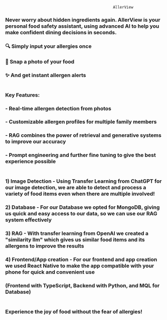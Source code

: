                                                     AllerView 
### Never worry about hidden ingredients again. AllerView is your personal food safety assistant, using advanced AI to help you make confident dining decisions in seconds.<br/>

### 🔍 Simply input your allergies once
### 📸 Snap a photo of your food
### ✨ And get instant allergen alerts<br/><br/>


### Key Features:
### - Real-time allergen detection from photos
### - Customizable allergen profiles for multiple family members
### - RAG combines the power of retrieval and generative systems to improve our accuracy
### - Prompt engineering and further fine tuning to give the best experience possible<br/><br/>

### 1) Image Detection - Using Transfer Learning from ChatGPT for our image detection, we are able to detect and process a variety of food items even when there are multiple involved! 
### 2) Database - For our Database we opted for MongoDB, giving us quick and easy access to our data, so we can use our RAG system effectively
### 3) RAG - With transfer learning from OpenAI we created a "similarity llm" which gives us similar food items and its allergens to improve the results
### 4) Frontend/App creation - For our frontend and app creation we used React Native to make the app compatible with your phone for quick and convenient use
### (Frontend with TypeScript, Backend with Python, and MQL for Database)<br/><br/>

### Experience the joy of food without the fear of allergies!
